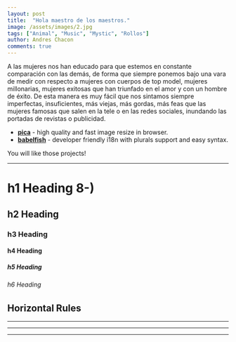 ```yaml
---
layout: post
title:  "Hola maestro de los maestros."
image: /assets/images/2.jpg
tags: ["Animal", "Music", "Mystic", "Rollos"]
author: Andres Chacon
comments: true
---
```

A las mujeres nos han educado para que estemos en constante comparación con las demás, de forma que siempre ponemos bajo una vara de medir con respecto a mujeres con cuerpos de top model, mujeres millonarias, mujeres exitosas que han triunfado en el amor y con un hombre de éxito. De esta manera es muy fácil que nos sintamos siempre imperfectas, insuficientes, más viejas, más gordas, más feas que las mujeres famosas que salen en la tele o en las redes sociales, inundando las portadas de revistas o publicidad.

- __[pica](https://nodeca.github.io/pica/demo/)__ - high quality and fast image
  resize in browser.
- __[babelfish](https://github.com/nodeca/babelfish/)__ - developer friendly
  i18n with plurals support and easy syntax.

You will like those projects!

---

# h1 Heading 8-)
## h2 Heading
### h3 Heading
#### h4 Heading
##### h5 Heading
###### h6 Heading


## Horizontal Rules

___

---

***
